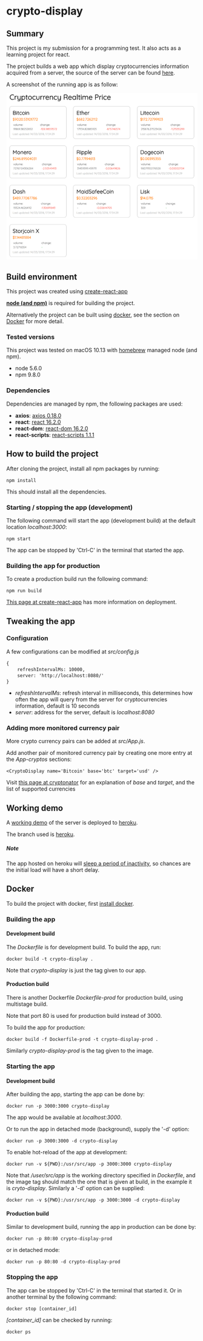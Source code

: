# crypto-display

## Summary

This project is my submission for a programming test. It also acts as a learning project for react.

The project builds a web app which display cryptocurrencies information acquired from a server, the source of the server can be found [here](https://github.com/chu-yik/crypto-monitor).

A screenshot of the running app is as follow:

![Screenshot](/Screenshot/screenshot.png?raw=true)

## Build environment

This project was created using [create-react-app](https://www.npmjs.com/package/create-react-app)

**[node (and npm)](https://nodejs.org/en/download/)** is required for building the project. 

Alternatively the project can be built using [docker](https://www.docker.com), see the section on [Docker](#docker) for more detail.

### Tested versions

This project was tested on macOS 10.13 with [homebrew](https://brew.sh) managed node (and npm).

- node 5.6.0
- npm 9.8.0

### Dependencies

Dependencies are managed by npm, the following packages are used:

+ **axios**: [axios 0.18.0](https://www.npmjs.com/package/axios)   
+ **react**: [react 16.2.0](https://www.npmjs.com/package/react)
+ **react-dom**: [react-dom 16.2.0](https://www.npmjs.com/package/react-dom)
+ **react-scripts**: [react-scripts 1.1.1](https://www.npmjs.com/package/react-scripts)


## How to build the project

After cloning the project, install all npm packages by running:

```
npm install
```

This should install all the dependencies.

### Starting / stopping the app (development)

The following command will start the app (development build) at the default location *localhost:3000*:

```
npm start
```

The app can be stopped by 'Ctrl-C' in the terminal that started the app.

### Building the app for production

To create a production build run the following command:

```
npm run build
```

[This page at create-react-app](https://github.com/facebook/create-react-app/blob/master/packages/react-scripts/template/README.md#deployment) has more information on deployment.

## Tweaking the app

### Configuration

A few configurations can be modified at *src/config.js*

```
{
	refreshIntervalMs: 10000,
	server: 'http://localhost:8080/'
}

```

+ *refreshIntervalMs*: refresh interval in milliseconds, this determines how often the app will query from the server for cryptocurrencies information, default is 10 seconds
+ *server*: address for the server, default is *localhost:8080* 

### Adding more monitored currency pair

More crypto currency pairs can be added at *src/App.js*.

Add another pair of monitored currency pair by creating one more entry at the *App-cryptos* sections:

```
<CryptoDisplay name='Bitcoin' base='btc' target='usd' />
```

Visit [this page at cryptonator](https://www.cryptonator.com/api/) for an explanation of *base* and *target*, and the list of supported currencies 

## Working demo

A [working demo](https://mc-crypto-display.herokuapp.com/usd/btc) of the server is deployed to [heroku](https://www.heroku.com/).

The branch used is [heroku](https://github.com/chu-yik/crypto-display/tree/heroku).

##### Note

The app hosted on heroku will [sleep a period of inactivity](https://devcenter.heroku.com/articles/free-dyno-hours), so chances are the initial load will have a short delay.

## Docker

To build the project with docker, first [install docker](https://docs.docker.com/install/).

### Building the app 

#### Development build

The *Dockerfile* is for development build. To build the app, run:

```
docker build -t crypto-display .
```

Note that *crypto-display* is just the tag given to our app.

#### Production build

There is another Dockerfile *Dockerfile-prod* for production build, using multistage build.

Note that port 80 is used for production build instead of 3000.

To build the app for production:

```
docker build -f Dockerfile-prod -t crypto-display-prod .
```

Similarly *crypto-display-prod* is the tag given to the image.

### Starting the app

#### Development build

After building the app, starting the app can be done by:

```
docker run -p 3000:3000 crypto-display
```

The app would be available at *localhost:3000*.

Or to run the app in detached mode (background), supply the '-d' option:

```
docker run -p 3000:3000 -d crypto-display
```

To enable hot-reload of the app at development:

```
docker run -v ${PWD}:/usr/src/app -p 3000:3000 crypto-display
```

Note that */user/src/app* is the working directory specified in *Dockerfile*, and the image tag should match the one that is given at build, in the example it is *cryto-display*. Similarly a '-d' option can be supplied:

```
docker run -v ${PWD}:/usr/src/app -p 3000:3000 -d crypto-display
```

#### Production build

Similar to development build, running the app in production can be done by:

```
docker run -p 80:80 crypto-display-prod
```

or in detached mode:

```
docker run -p 80:80 -d crypto-display-prod
```

### Stopping the app

The app can be stopped by 'Ctrl-C' in the terminal that started it. Or in another terminal by the following command:

```
docker stop [container_id]
```

*[container_id]* can be checked by running:

```
docker ps
```

